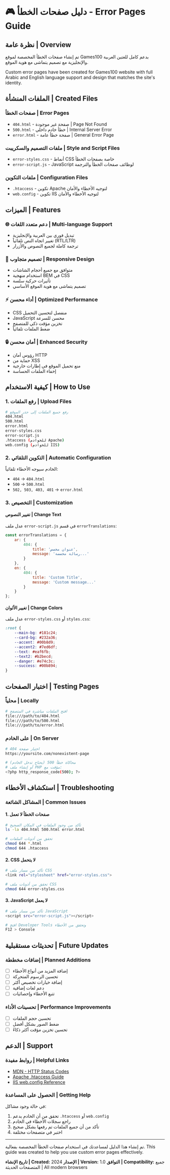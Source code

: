 # 🎮 دليل صفحات الخطأ - Error Pages Guide

## نظرة عامة | Overview

تم إنشاء صفحات الخطأ المخصصة لموقع Games100 بدعم كامل للغتين العربية والإنجليزية مع تصميم يتماشى مع هوية الموقع.

Custom error pages have been created for Games100 website with full Arabic and English language support and design that matches the site's identity.

## الملفات المنشأة | Created Files

### صفحات الخطأ | Error Pages
- `404.html` - صفحة غير موجودة | Page Not Found
- `500.html` - خطأ خادم داخلي | Internal Server Error  
- `error.html` - صفحة خطأ عامة | General Error Page

### ملفات التصميم والسكريبت | Style and Script Files
- `error-styles.css` - أنماط CSS خاصة بصفحات الخطأ
- `error-script.js` - JavaScript لوظائف صفحات الخطأ والترجمة

### ملفات التكوين | Configuration Files
- `.htaccess` - تكوين Apache لتوجيه الأخطاء والأمان
- `web.config` - تكوين IIS لتوجيه الأخطاء والأمان

## الميزات | Features

### 🌐 دعم متعدد اللغات | Multi-language Support
- تبديل فوري بين العربية والإنجليزية
- تغيير اتجاه النص تلقائياً (RTL/LTR)
- ترجمة كاملة لجميع النصوص والأزرار

### 🎨 تصميم متجاوب | Responsive Design
- متوافق مع جميع أحجام الشاشات
- استخدام منهجية BEM في CSS
- تأثيرات حركية سلسة
- تصميم يتماشى مع هوية الموقع الأساسي

### ⚡ أداء محسن | Optimized Performance
- CSS منفصل لتحسين التحميل
- JavaScript محسن للسرعة
- تخزين مؤقت ذكي للمتصفح
- ضغط الملفات تلقائياً

### 🔒 أمان محسن | Enhanced Security
- رؤوس أمان HTTP
- حماية من XSS
- منع تحميل الموقع في إطارات خارجية
- إخفاء الملفات الحساسة

## كيفية الاستخدام | How to Use

### 1. رفع الملفات | Upload Files
```bash
# رفع جميع الملفات إلى جذر الموقع
404.html
500.html
error.html
error-styles.css
error-script.js
.htaccess (للخوادم Apache)
web.config (للخوادم IIS)
```

### 2. التكوين التلقائي | Automatic Configuration
الخادم سيوجه الأخطاء تلقائياً:
- `404` → `404.html`
- `500` → `500.html`
- `502, 503, 403, 401` → `error.html`

### 3. التخصيص | Customization

#### تغيير النصوص | Change Text
عدل ملف `error-script.js` في قسم `errorTranslations`:

```javascript
const errorTranslations = {
    ar: {
        404: {
            title: 'عنوان مخصص',
            message: 'رسالة مخصصة...'
        }
    },
    en: {
        404: {
            title: 'Custom Title',
            message: 'Custom message...'
        }
    }
};
```

#### تغيير الألوان | Change Colors
عدل ملف `error-styles.css` أو `styles.css`:

```css
:root {
    --main-bg: #181c24;
    --card-bg: #232a36;
    --accent: #00b8d9;
    --accent2: #7ed6df;
    --text: #eaf6fb;
    --text2: #b2becd;
    --danger: #e74c3c;
    --success: #00b894;
}
```

## اختبار الصفحات | Testing Pages

### محلياً | Locally
```bash
# افتح الملفات مباشرة في المتصفح
file:///path/to/404.html
file:///path/to/500.html
file:///path/to/error.html
```

### على الخادم | On Server
```bash
# اختبار صفحة 404
https://yoursite.com/nonexistent-page

# محاكاة خطأ 500 (يحتاج تدخل الخادم)
# أو إنشاء ملف PHP مؤقت مع:
<?php http_response_code(500); ?>
```

## استكشاف الأخطاء | Troubleshooting

### المشاكل الشائعة | Common Issues

#### 1. صفحات الخطأ لا تعمل
```bash
# تأكد من وجود الملفات في المكان الصحيح
ls -la 404.html 500.html error.html

# تحقق من أذونات الملفات
chmod 644 *.html
chmod 644 .htaccess
```

#### 2. CSS لا يتحمل
```bash
# تأكد من مسار ملف CSS
<link rel="stylesheet" href="error-styles.css">

# تحقق من أذونات ملف CSS
chmod 644 error-styles.css
```

#### 3. JavaScript لا يعمل
```bash
# تأكد من مسار ملف JavaScript
<script src="error-script.js"></script>

# افتح Developer Tools وتحقق من الأخطاء
F12 > Console
```

## تحديثات مستقبلية | Future Updates

### إضافات مخططة | Planned Additions
- [ ] إضافة المزيد من أنواع الأخطاء
- [ ] تحسين الرسوم المتحركة
- [ ] إضافة خيارات تخصيص أكثر
- [ ] دعم لغات إضافية
- [ ] تتبع الأخطاء وإحصائيات

### تحسينات الأداء | Performance Improvements
- [ ] تحسين حجم الملفات
- [ ] ضغط الصور بشكل أفضل
- [ ] تحسين تخزين مؤقت أكثر ذكاءً

## الدعم | Support

### روابط مفيدة | Helpful Links
- [MDN - HTTP Status Codes](https://developer.mozilla.org/en-US/docs/Web/HTTP/Status)
- [Apache .htaccess Guide](https://httpd.apache.org/docs/current/howto/htaccess.html)
- [IIS web.config Reference](https://docs.microsoft.com/en-us/iis/configuration/)

### الحصول على المساعدة | Getting Help
في حالة وجود مشاكل:
1. تحقق من أن الخادم يدعم `.htaccess` أو `web.config`
2. راجع سجلات الأخطاء في الخادم
3. تأكد من أن جميع الملفات تم رفعها بشكل صحيح
4. اختبر في متصفحات مختلفة

---

تم إنشاء هذا الدليل لمساعدتك في استخدام صفحات الخطأ المخصصة بفعالية. 
This guide was created to help you use custom error pages effectively.

**تاريخ الإنشاء | Created:** 2024
**الإصدار | Version:** 1.0
**التوافق | Compatibility:** جميع المتصفحات الحديثة | All modern browsers 